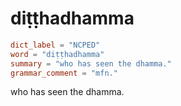 # diṭṭhadhamma

``` toml
dict_label = "NCPED"
word = "diṭṭhadhamma"
summary = "who has seen the dhamma."
grammar_comment = "mfn."
```

who has seen the dhamma.

